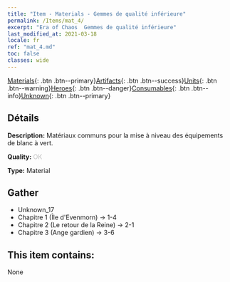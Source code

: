 ```yaml
---
title: "Item - Materials - Gemmes de qualité inférieure"
permalink: /Items/mat_4/
excerpt: "Era of Chaos  Gemmes de qualité inférieure"
last_modified_at: 2021-03-18
locale: fr
ref: "mat_4.md"
toc: false
classes: wide
---
```

 [Materials](/fr/Items/){: .btn .btn--primary}[Artifacts](/fr/Items/Artifacts/){: .btn .btn--success}[Units](/fr/Items/Units/){: .btn .btn--warning}[Heroes](/fr/Items/Heroes/){: .btn .btn--danger}[Consumables](/fr/Items/Consumables/){: .btn .btn--info}[Unknown](/fr/Items/Unknown/){: .btn .btn--primary}

## Détails
 **Description:** Matériaux communs pour la mise à niveau des équipements de blanc à vert.

 **Quality:** <span style="color: #C0C0C0">OK</span>

 **Type:** Material

## Gather

*    Unknown_17 
*    Chapitre 1 (Île d'Evenmorn) -> 1-4 
*    Chapitre 2 (Le retour de la Reine) -> 2-1 
*    Chapitre 3 (Ange gardien) -> 3-6 

## This item contains:

  None

